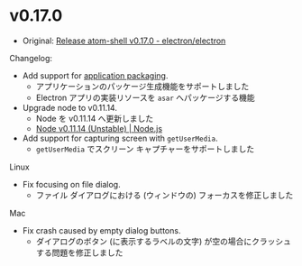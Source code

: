 # v0.17.0

* Original: [Release atom-shell v0.17.0 - electron/electron](https://github.com/electron/electron/releases/tag/v0.17.0)

Changelog:

* Add support for [application packaging](https://github.com/atom/atom-shell/blob/master/docs/tutorial/application-packaging.md).
  * アプリケーションのパッケージ生成機能をサポートしました
  * Electron アプリの実装リソースを `asar` へパッケージする機能
* Upgrade node to v0.11.14.
  * Node を v0.11.14 へ更新しました
  * [Node v0.11.14 (Unstable) | Node.js](https://nodejs.org/en/blog/release/v0.11.14/)
* Add support for capturing screen with `getUserMedia`.
  * `getUserMedia` でスクリーン キャプチャーをサポートしました

Linux

* Fix focusing on file dialog.
  * ファイル ダイアログにおける (ウィンドウの) フォーカスを修正しました

Mac

* Fix crash caused by empty dialog buttons.
  * ダイアログのボタン (に表示するラベルの文字) が空の場合にクラッシュする問題を修正しました
